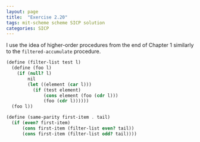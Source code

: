 ```yaml
---
layout: page
title:  "Exercise 2.20"
tags: mit-scheme scheme SICP solution
categories: SICP
---
```

I use the idea of higher-order procedures from the end of Chapter 1 similarly to the `filtered-accumulate` procedure.
```scheme
(define (filter-list test l)
  (define (foo l)
    (if (null? l)
        nil
        (let ((element (car l)))
          (if (test element)
              (cons element (foo (cdr l)))
              (foo (cdr l))))))
  (foo l))

(define (same-parity first-item . tail)
  (if (even? first-item)
      (cons first-item (filter-list even? tail))
      (cons first-item (filter-list odd? tail))))
```
